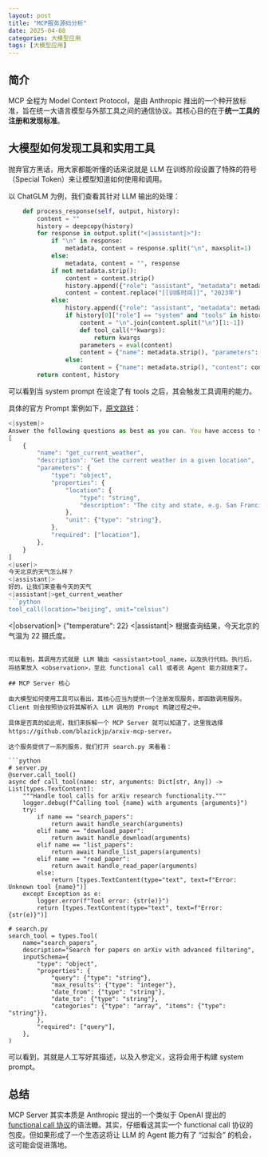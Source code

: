 ```yaml
---
layout: post
title: "MCP服务源码分析"
date: 2025-04-08
categories: 大模型应用
tags: [大模型应用]
---
```

## 简介

MCP 全程为 Model Context Protocol，是由 Anthropic 推出的一个种开放标准，旨在统一大语言模型与外部工具之间的通信协议。其核心目的在于**统一工具的注册和发现标准**。

<!--more-->

## 大模型如何发现工具和实用工具

抛弃官方黑话，用大家都能听懂的话来说就是 LLM 在训练阶段设置了特殊的符号（Special Token）来让模型知道如何使用和调用。

以 ChatGLM 为例，我们查看其针对 LLM 输出的处理：

```python
    def process_response(self, output, history):
        content = ""
        history = deepcopy(history)
        for response in output.split("<|assistant|>"):
            if "\n" in response:
                metadata, content = response.split("\n", maxsplit=1)
            else:
                metadata, content = "", response
            if not metadata.strip():
                content = content.strip()
                history.append({"role": "assistant", "metadata": metadata, "content": content})
                content = content.replace("[[训练时间]]", "2023年")
            else:
                history.append({"role": "assistant", "metadata": metadata, "content": content})
                if history[0]["role"] == "system" and "tools" in history[0]:
                    content = "\n".join(content.split("\n")[1:-1])
                    def tool_call(**kwargs):
                        return kwargs
                    parameters = eval(content)
                    content = {"name": metadata.strip(), "parameters": parameters}
                else:
                    content = {"name": metadata.strip(), "content": content}
        return content, history

```

可以看到当 system prompt 在设定了有 tools 之后，其会触发工具调用的能力。

具体的官方 Prompt 案例如下，[原文跳转](https://github.com/THUDM/ChatGLM3/blob/main/PROMPT.md)：

```jsx
<|system|>
Answer the following questions as best as you can. You have access to the following tools:
[
    {
        "name": "get_current_weather",
        "description": "Get the current weather in a given location",
        "parameters": {
            "type": "object",
            "properties": {
                "location": {
                    "type": "string",
                    "description": "The city and state, e.g. San Francisco, CA",
                },
                "unit": {"type": "string"},
            },
            "required": ["location"],
        },
    }
]
<|user|>
今天北京的天气怎么样？
<|assistant|>
好的，让我们来查看今天的天气
<|assistant|>get_current_weather
```python
tool_call(location="beijing", unit="celsius")
```
<|observation|>
{"temperature": 22}
<|assistant|>
根据查询结果，今天北京的气温为 22 摄氏度。

```

可以看到，其调用方式就是 LLM 输出 <assistant>tool_name，以及执行代码。执行后，将结果放入 <observation>，至此 functional call 或者说 Agent 能力就结束了。

## MCP Server 核心

由大模型如何使用工具可以看出，其核心应当为提供一个注册发现服务，即函数调用服务。Client 则会按照协议将其解析入 LLM 调用的 Prompt 构建过程之中。

具体是否真的如此呢，我们来拆解一个 MCP Server 就可以知道了，这里我选择 https://github.com/blazickjp/arxiv-mcp-server。

这个服务提供了一系列服务，我们打开 search.py 来看看：

```python
# server.py
@server.call_tool()
async def call_tool(name: str, arguments: Dict[str, Any]) -> List[types.TextContent]:
    """Handle tool calls for arXiv research functionality."""
    logger.debug(f"Calling tool {name} with arguments {arguments}")
    try:
        if name == "search_papers":
            return await handle_search(arguments)
        elif name == "download_paper":
            return await handle_download(arguments)
        elif name == "list_papers":
            return await handle_list_papers(arguments)
        elif name == "read_paper":
            return await handle_read_paper(arguments)
        else:
            return [types.TextContent(type="text", text=f"Error: Unknown tool {name}")]
    except Exception as e:
        logger.error(f"Tool error: {str(e)}")
        return [types.TextContent(type="text", text=f"Error: {str(e)}")]

# search.py
search_tool = types.Tool(
    name="search_papers",
    description="Search for papers on arXiv with advanced filtering",
    inputSchema={
        "type": "object",
        "properties": {
            "query": {"type": "string"},
            "max_results": {"type": "integer"},
            "date_from": {"type": "string"},
            "date_to": {"type": "string"},
            "categories": {"type": "array", "items": {"type": "string"}},
        },
        "required": ["query"],
    },
)

```

可以看到，其就是人工写好其描述，以及入参定义，这将会用于构建 system prompt。

## 总结

MCP Server 其实本质是 Anthropic 提出的一个类似于 OpenAI 提出的 [functional call 协议](https://platform.openai.com/docs/guides/function-calling?api-mode=responses)的语法糖。其实，仔细看这其实一个 functional call 协议的包皮。但如果形成了一个生态这将让 LLM 的 Agent 能力有了 “过拟合” 的机会，这可能会促进落地。
